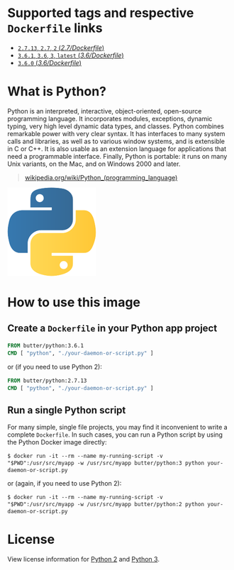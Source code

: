 # Supported tags and respective `Dockerfile` links

-	[`2.7.13`, `2.7`, `2` (*2.7/Dockerfile*)](https://github.com/butter/docker-python/blob/55a8c8a121f8fa8814ab42586b320758f2193941/2.7/Dockerfile)
-	[`3.6.1`, `3.6`, `3`, `latest` (*3.6/Dockerfile*)](https://github.com/butter/docker-python/blob/55a8c8a121f8fa8814ab42586b320758f2193941/3.6/Dockerfile)
-	[`3.6.0` (*3.6/Dockerfile*)](https://github.com/butter/docker-python/blob/ef2f8127358369ffc06c62a851d776188d084b78/3.6/Dockerfile)

# What is Python?

Python is an interpreted, interactive, object-oriented, open-source programming language. It incorporates modules, exceptions, dynamic typing, very high level dynamic data types, and classes. Python combines remarkable power with very clear syntax. It has interfaces to many system calls and libraries, as well as to various window systems, and is extensible in C or C++. It is also usable as an extension language for applications that need a programmable interface. Finally, Python is portable: it runs on many Unix variants, on the Mac, and on Windows 2000 and later.

> [wikipedia.org/wiki/Python_(programming_language)](https://en.wikipedia.org/wiki/Python_%28programming_language%29)

![logo](https://raw.githubusercontent.com/docker-library/docs/01c12653951b2fe592c1f93a13b4e289ada0e3a1/python/logo.png)

# How to use this image

## Create a `Dockerfile` in your Python app project

```dockerfile
FROM butter/python:3.6.1
CMD [ "python", "./your-daemon-or-script.py" ]
```

or (if you need to use Python 2):

```dockerfile
FROM butter/python:2.7.13
CMD [ "python", "./your-daemon-or-script.py" ]
```

## Run a single Python script

For many simple, single file projects, you may find it inconvenient to write a complete `Dockerfile`. In such cases, you can run a Python script by using the Python Docker image directly:

```console
$ docker run -it --rm --name my-running-script -v "$PWD":/usr/src/myapp -w /usr/src/myapp butter/python:3 python your-daemon-or-script.py
```

or (again, if you need to use Python 2):

```console
$ docker run -it --rm --name my-running-script -v "$PWD":/usr/src/myapp -w /usr/src/myapp butter/python:2 python your-daemon-or-script.py
```

# License

View license information for [Python 2](https://docs.python.org/2/license.html) and [Python 3](https://docs.python.org/3/license.html).
